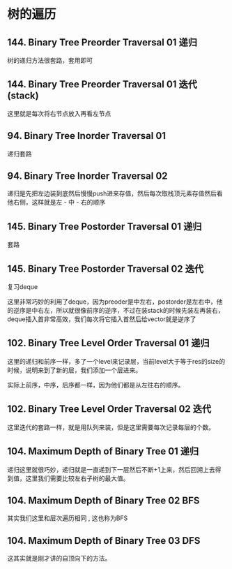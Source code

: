 # 树的遍历

## 144. Binary Tree Preorder Traversal 01 递归

树的递归方法很套路，套用即可

## 144. Binary Tree Preorder Traversal 01 迭代(stack)

这里就是每次将右节点放入再看左节点

## 94. Binary Tree Inorder Traversal 01

递归套路

## 94. Binary Tree Inorder Traversal 02

递归是先把左边装到底然后慢慢push进来存值，然后每次取栈顶元素存值然后看他右侧，这样就是左 - 中 - 右的顺序

## 145. Binary Tree Postorder Traversal 01 递归

套路

## 145. Binary Tree Postorder Traversal 02 迭代

复习deque

这里非常巧妙的利用了deque，因为preoder是中左右，postorder是左右中，他的逆序是中右左，所以就很像前序的逆序，不过在装stack的时候先装左再装右，deque插入首非常高效，我们每次将它插入首然后给vector就是逆序了

## 102. Binary Tree Level Order Traversal 01 递归

这里的递归和前序一样，多了一个level来记录层，当前level大于等于res的size的时候，说明来到了新的层，我们添加一个层进来。

实际上前序，中序，后序都一样，因为他们都是从左往右的顺序。

## 102. Binary Tree Level Order Traversal 02 迭代

这里迭代的套路一样，就是用队列来装，但是这里需要每次记录每层的个数。

## 104. Maximum Depth of Binary Tree 01 递归

递归这里就很巧妙，递归就是一直递到下一层然后不断+1上来，然后回溯上去得到值，这里我们需要比较左右子树的最大值。

## 104. Maximum Depth of Binary Tree 02 BFS

其实我们这里和层次遍历相同 , 这也称为BFS

## 104. Maximum Depth of Binary Tree 03 DFS

这其实就是刚才讲的自顶向下的方法。